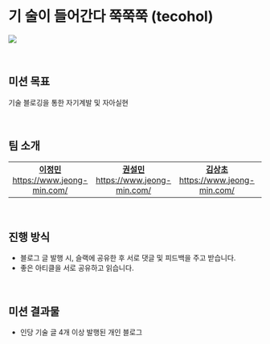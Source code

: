 # 기 술이 들어간다 쭉쭉쭉 (tecohol)

![](https://kaka0.net/data/file/humor/2097782907_OzwuQrpY_image.jpg)

&nbsp;

## 미션 목표

기술 블로깅을 통한 자기계발 및 자아실현

&nbsp;

## 팀 소개

<table width="100%" align="center">
  <tr>
    <td align="center" valign="top" width="20%">
      <a href="https://github.com/danmin20">
        <img src="https://avatars.githubusercontent.com/u/50590192?v=4" alt=""/>
        <br />
        <b>이정민</b>
        <br />
        <a href="https://www.jeong-min.com/">
          https://www.jeong-min.com/
        </a>
      </a>
    </td>
    <td align="center" valign="top" width="20%">
      <a href="https://github.com/stat-kwon">
        <img src="https://avatars.githubusercontent.com/u/83386688?v=4" alt=""/>
        <br />
        <b>권설민</b>
        <br />
        <a href="https://www.jeong-min.com/">
          https://www.jeong-min.com/
        </a>
      </a>
    </td>
    <td align="center" valign="top" width="20%">
      <a href="https://github.com/danmin20">
        <img src="https://avatars.githubusercontent.com/u/50590192?v=4" alt=""/>
        <br />
        <b>김상초</b>
        <br />
        <a href="https://www.jeong-min.com/">
          https://www.jeong-min.com/
        </a>
      </a>
    </td>
    <td align="center" valign="top" width="20%">
      <a href="https://github.com/danmin20">
        <img src="https://avatars.githubusercontent.com/u/50590192?v=4" alt=""/>
        <br />
        <b>이미연</b>
        <br />
        <a href="https://www.jeong-min.com/">
          https://www.jeong-min.com/
        </a>
      </a>
    </td>
    <td align="center" valign="top" width="20%">
      <a href="https://github.com/Lee-Jun-Young">
        <img src="https://avatars.githubusercontent.com/u/47595801?v=4" alt=""/>
        <br />
        <b>이준영</b>
        <br />
        <a href="https://www.jeong-min.com/">
          https://www.jeong-min.com/
        </a>
      </a>
    </td>
  </tr>
</table>

&nbsp;

## 진행 방식

- 블로그 글 발행 시, 슬랙에 공유한 후 서로 댓글 및 피드백을 주고 받습니다.
- 좋은 아티클을 서로 공유하고 읽습니다.

&nbsp;

## 미션 결과물

- 인당 기술 글 4개 이상 발행된 개인 블로그
